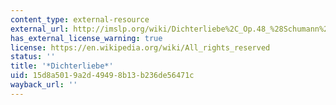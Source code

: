 ```yaml
---
content_type: external-resource
external_url: http://imslp.org/wiki/Dichterliebe%2C_Op.48_%28Schumann%2C_Robert%29
has_external_license_warning: true
license: https://en.wikipedia.org/wiki/All_rights_reserved
status: ''
title: '*Dichterliebe*'
uid: 15d8a501-9a2d-4949-8b13-b236de56471c
wayback_url: ''
---
```

